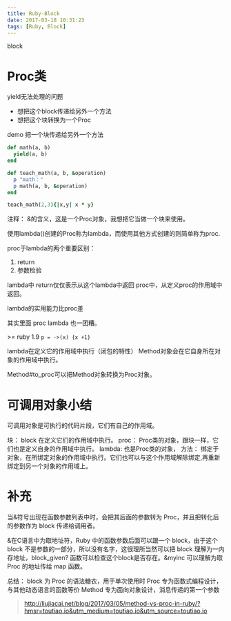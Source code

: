 ```yaml
---
title: Ruby-Block
date: 2017-03-18 10:31:23
tags: [Ruby, Block]
---
```


block
<!--more-->
# Proc类
yield无法处理的问题
- 想把这个block传递给另外一个方法
- 想把这个块转换为一个Proc

demo 把一个块传递给另外一个方法
```ruby
def math(a, b)
  yield(a, b)
end

def teach_math(a, b, &operation)
  p "math："
  p math(a, b, &operation)
end

teach_math(2,3){|x,y| x * y}
```
注释：
&的含义，这是一个Proc对象，我想把它当做一个块来使用。

使用lambda()创建的Proc称为lambda，而使用其他方式创建的则简单称为proc.

proc于lambda的两个重要区别：
1. return
2. 参数检验

lambda中 return仅仅表示从这个lambda中返回
proc中，从定义proc的作用域中返回。

lambda的实用能力比proc差

其实里面 proc lambda 也一团糟。

\>= ruby 1.9
`p = ->(x) {x +1}`

lambda在定义它的作用域中执行（闭包的特性）
Method对象会在它自身所在对象的作用域中执行。

Method#to_proc可以把Method对象转换为Proc对象。

# 可调用对象小结
可调用对象是可执行的代码片段，它们有自己的作用域。

块： block 在定义它们的作用域中执行。
proc： Proc类的对象，跟块一样，它们也是定义自身的作用域中执行。
lambda: 也是Proc类的对象，
方法： 绑定于对象，在所绑定对象的作用域中执行。它们也可以与这个作用域解除绑定,再重新绑定到另一个对象的作用域上。

# 补充
当&符号出现在函数参数列表中时，会把其后面的参数转为 Proc，并且把转化后的参数作为 block 传递给调用者。

&在C语言中为取地址符，Ruby 中的函数参数后面可以跟一个 block，由于这个 block 不是参数的一部分，所以没有名字，这很理所当然可以把 block 理解为一内存地址，block_given? 函数可以检查这个block是否存在。&myinc 可以理解为取 Proc 的地址传给 map 函数。

总结：
block 为 Proc 的语法糖衣，用于单次使用时
Proc 专为函数式编程设计，与其他动态语言的函数等价
Method 专为面向对象设计，消息传递的第一个参数
> <http://liujiacai.net/blog/2017/03/05/method-vs-proc-in-ruby/?hmsr=toutiao.io&utm_medium=toutiao.io&utm_source=toutiao.io>
